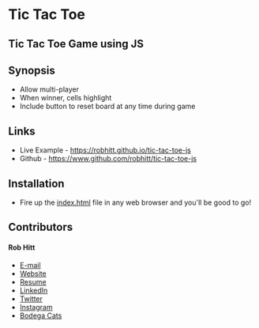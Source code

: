 # Tic Tac Toe
## Tic Tac Toe Game using JS

## Synopsis
* Allow multi-player
* When winner, cells highlight
* Include button to reset board at any time during game

## Links

* Live Example - https://robhitt.github.io/tic-tac-toe-js
* Github - https://www.github.com/robhitt/tic-tac-toe-js

## Installation

* Fire up the [index.html](https://robhitt.github.io/tic-tac-toe-js) file in any web browser and you'll be good to go!

## Contributors

#### Rob Hitt
* [E-mail](mailto:robhitt@gmail.com)
* [Website](https://www.robhitt.com/)
* [Resume](http://www.robhitt.com/resume)
* [LinkedIn](http://www.linkedin.com/in/robhitt)
* [Twitter](http://www.twitter.com/robhitt)
* [Instagram](http://www.instagram.com/robhitt)
* [Bodega Cats](http://www.instagram.com/bodegacatsofinstagram)